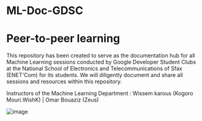 # ML-Doc-GDSC
# Peer-to-peer learning
This repository has been created to serve as the documentation hub for all Machine Learning sessions conducted by Google Developer Student Clubs at the National School of Electronics and Telecommunications of Sfax (ENET'Com) for its students. We will diligently document and share all sessions and resources within this repository.

Instructors of the Machine Learning Department : Wissem karous (Kogoro Mouri.WishK) | Omar Bouaziz (Zeus)

![image](https://github.com/wissemkarous/Machine_learning-Documentation-GDSC/assets/115191512/3a628307-2d49-49ea-ae17-0275d8a66c71)


